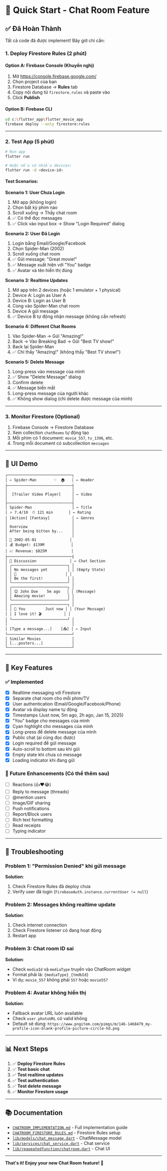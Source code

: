 # 🚀 Quick Start - Chat Room Feature

## ✅ Đã Hoàn Thành

Tất cả code đã được implement! Bây giờ chỉ cần:

### **1. Deploy Firestore Rules** (2 phút)

#### **Option A: Firebase Console** (Khuyến nghị)
1. Mở https://console.firebase.google.com/
2. Chọn project của bạn
3. Firestore Database → **Rules** tab
4. Copy nội dung từ `firestore.rules` và paste vào
5. Click **Publish**

#### **Option B: Firebase CLI**
```bash
cd c:\flutter_app\flutter_movie_app
firebase deploy --only firestore:rules
```

---

### **2. Test App** (5 phút)

```bash
# Run app
flutter run

# Hoặc nếu có nhiều devices:
flutter run -d <device-id>
```

#### **Test Scenarios:**

**Scenario 1: User Chưa Login**
1. Mở app (không login)
2. Chọn bất kỳ phim nào
3. Scroll xuống → Thấy chat room
4. ✅ Có thể đọc messages
5. ✅ Click vào input box → Show "Login Required" dialog

**Scenario 2: User Đã Login**
1. Login bằng Email/Google/Facebook
2. Chọn Spider-Man (2002)
3. Scroll xuống chat room
4. ✅ Gửi message: "Great movie!"
5. ✅ Message xuất hiện với "You" badge
6. ✅ Avatar và tên hiển thị đúng

**Scenario 3: Realtime Updates**
1. Mở app trên 2 devices (hoặc 1 emulator + 1 physical)
2. Device A: Login as User A
3. Device B: Login as User B
4. Cùng vào Spider-Man chat room
5. Device A gửi message
6. ✅ Device B tự động nhận message (không cần refresh)

**Scenario 4: Different Chat Rooms**
1. Vào Spider-Man → Gửi "Amazing!"
2. Back → Vào Breaking Bad → Gửi "Best TV show!"
3. Back lại Spider-Man
4. ✅ Chỉ thấy "Amazing!" (không thấy "Best TV show!")

**Scenario 5: Delete Message**
1. Long-press vào message của mình
2. ✅ Show "Delete Message" dialog
3. Confirm delete
4. ✅ Message biến mất
5. Long-press message của người khác
6. ✅ Không show dialog (chỉ delete được message của mình)

---

### **3. Monitor Firestore** (Optional)

1. Firebase Console → Firestore Database
2. Xem collection `chatRooms` tự động tạo
3. Mỗi phim có 1 document: `movie_557`, `tv_1396`, etc.
4. Trong mỗi document có subcollection `messages`

---

## 📱 UI Demo

```
┌─────────────────────────────┐
│ ← Spider-Man        ♡  🏠   │ ← Header
├─────────────────────────────┤
│                             │
│  [Trailer Video Player]     │ ← Video
│                             │
├─────────────────────────────┤
│ Spider-Man                  │ ← Title
│ ⭐ 7.4/10  ⏱ 121 min       │ ← Rating
│ [Action] [Fantasy]          │ ← Genres
│                             │
│ Overview                    │
│ After being bitten by...    │
│                             │
│ 📅 2002-05-01               │
│ 💰 Budget: $139M            │
│ 📈 Revenue: $825M           │
├─────────────────────────────┤
│ 💬 Discussion               │ ← Chat Section
│ ┌─────────────────────────┐ │
│ │ No messages yet         │ │ (Empty State)
│ │ 💬                      │ │
│ │ Be the first!           │ │
│ └─────────────────────────┘ │
│ ┌─────────────────────────┐ │
│ │ 😊 John Doe    5m ago   │ │ (Message)
│ │ Amazing movie!          │ │
│ └─────────────────────────┘ │
│ ┌─────────────────────────┐ │
│ │ 👤 You         Just now │ │ (Your Message)
│ │ I love it! 🎬          │ │
│ └─────────────────────────┘ │
│                             │
│ [Type a message...]    [📤] │ ← Input
└─────────────────────────────┘
│ Similar Movies              │
│ [...posters...]             │
└─────────────────────────────┘
```

---

## 🎯 Key Features

### ✅ **Implemented**
- [x] Realtime messaging với Firestore
- [x] Separate chat room cho mỗi phim/TV
- [x] User authentication (Email/Google/Facebook/Phone)
- [x] Avatar và display name tự động
- [x] Timestamps (Just now, 5m ago, 2h ago, Jan 15, 2025)
- [x] "You" badge cho messages của mình
- [x] Cyan highlight cho messages của mình
- [x] Long-press để delete message của mình
- [x] Public chat (ai cũng đọc được)
- [x] Login required để gửi message
- [x] Auto-scroll to bottom sau khi gửi
- [x] Empty state khi chưa có message
- [x] Loading indicator khi đang gửi

### 🚧 **Future Enhancements** (Có thể thêm sau)
- [ ] Reactions (👍❤️😂)
- [ ] Reply to message (threads)
- [ ] @mention users
- [ ] Image/GIF sharing
- [ ] Push notifications
- [ ] Report/Block users
- [ ] Rich text formatting
- [ ] Read receipts
- [ ] Typing indicator

---

## 🔧 Troubleshooting

### **Problem 1: "Permission Denied" khi gửi message**
**Solution**: 
1. Check Firestore Rules đã deploy chưa
2. Verify user đã login (`FirebaseAuth.instance.currentUser != null`)

### **Problem 2: Messages không realtime update**
**Solution**: 
1. Check internet connection
2. Check Firestore listener có đang hoạt động
3. Restart app

### **Problem 3: Chat room ID sai**
**Solution**: 
- Check `mediaId` và `mediaType` truyền vào ChatRoom widget
- Format phải là: `{mediaType}_{tmdbId}`
- Ví dụ: `movie_557` không phải `557` hoặc `movie557`

### **Problem 4: Avatar không hiển thị**
**Solution**: 
- Fallback avatar URL luôn available
- Check `user.photoURL` có valid không
- Default sẽ dùng: `https://www.pngitem.com/pimgs/m/146-1468479_my-profile-icon-blank-profile-picture-circle-hd.png`

---

## 📊 Next Steps

1. ✅ **Deploy Firestore Rules**
2. ✅ **Test basic chat**
3. ✅ **Test realtime updates**
4. ✅ **Test authentication**
5. ✅ **Test delete message**
6. ✅ **Monitor Firestore usage**

---

## 📚 Documentation

- [`CHATROOM_IMPLEMENTATION.md`](CHATROOM_IMPLEMENTATION.md) - Full implementation guide
- [`CHATROOM_FIRESTORE_RULES.md`](CHATROOM_FIRESTORE_RULES.md) - Firestore Rules setup
- [`lib/models/chat_message.dart`](lib/models/chat_message.dart) - ChatMessage model
- [`lib/services/chat_service.dart`](lib/services/chat_service.dart) - Chat service
- [`lib/reapeatedfunction/chatroom.dart`](lib/reapeatedfunction/chatroom.dart) - Chat UI

---

**That's it! Enjoy your new Chat Room feature! 🎉**

